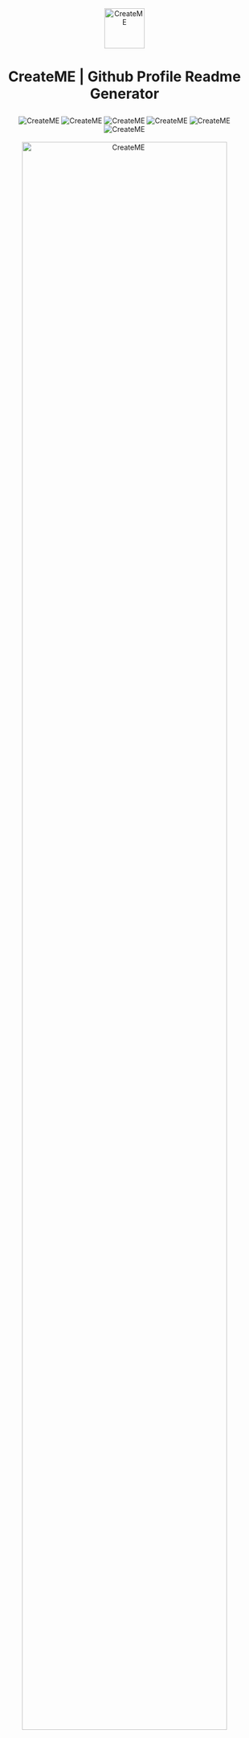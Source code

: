 <div align = "center" ><img src = "https://user-images.githubusercontent.com/99143916/229766548-62e1896f-8cfe-4758-b2fe-7ada747aa366.png" alt = "CreateME" width = "80"/></div>

# <p align = "center">CreateME | Github Profile Readme Generator</p>

<div align = "center">
  <img src = "https://img.shields.io/npm/v/npm?logo=npm&style="normal" alt = "CreateME"/>
  <img src="https://img.shields.io/website?down_color=inactive&down_message=updating&up_color=success&up_message=online&url=https%3A%2F%2Fcreateme.kavindu.me%2F" alt = "CreateME" >
  <img src="https://img.shields.io/github/v/release/kavindu-mane/CreateMe" alt="CreateME">
  <img src="https://img.shields.io/github/license/kavindu-mane/CreateME" alt="CreateME">
  <img src="https://img.shields.io/github/deployments/kavindu-mane/CreateME/github-pages" alt="CreateME">
  <img src="https://img.shields.io/github/languages/code-size/kavindu-mane/CreateME?logo=github&style=normal" alt="CreateME">
</div>

<br/>

<div align = "center" ><img src = "https://createme.kavindu.me/webimg.png" alt = "CreateME" width ="90%"/></div>
